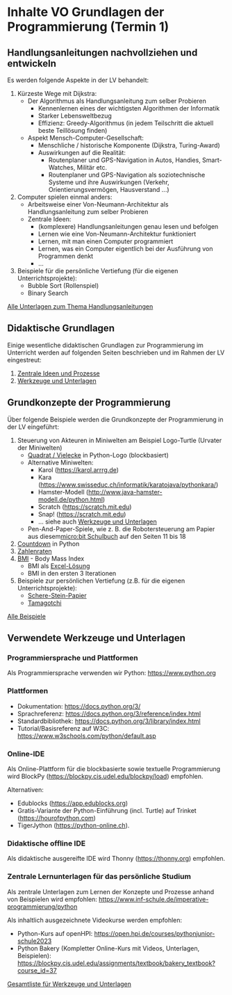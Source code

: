 # Inhalte VO Grundlagen der Programmierung (Termin 1)

## Handlungsanleitungen nachvollziehen und entwickeln
Es werden folgende Aspekte in der LV behandelt:

1. Kürzeste Wege mit Dijkstra:
   - Der Algorithmus als Handlungsanleitung zum selber Probieren
     - Kennenlernen eines der wichtigsten Algorithmen der Informatik
     - Starker Lebensweltbezug
     - Effizienz: Greedy-Algorithmus (in jedem Teilschritt die aktuell beste Teillösung finden)
   - Aspekt Mensch-Computer-Gesellschaft:
     - Menschliche / historische Komponente (Dijkstra, Turing-Award)
     - Auswirkungen auf die Realität: 
       - Routenplaner und GPS-Navigation in Autos, Handies, Smart-Watches, Militär etc. 
       - Routenplaner und GPS-Navigation als soziotechnische Systeme und ihre Auswirkungen (Verkehr, Orientierungsvermögen, Hausverstand ...)
2. Computer spielen einmal anders:
   - Arbeitsweise einer Von-Neumann-Architektur als Handlungsanleitung zum selber Probieren
   - Zentrale Ideen:
     - (komplexere) Handlungsanleitungen genau lesen und befolgen
     - Lernen wie eine Von-Neumann-Architektur funktioniert
     - Lernen, mit man einen Computer programmiert
     - Lernen, was ein Computer eigentlich bei der Ausführung von Programmen denkt
     - ...
3. Beispiele für die persönliche Vertiefung (für die eigenen Unterrichtsprojekte):
   - Bubble Sort (Rollenspiel)
   - Binary Search

[Alle Unterlagen zum Thema Handlungsanleitungen](./Handlungsanleitungen/)
## Didaktische Grundlagen
Einige wesentliche didaktischen Grundlagen zur Programmierung im Unterricht werden auf folgenden Seiten beschrieben und im Rahmen der LV eingestreut:

1. [Zentrale Ideen und Prozesse](../Didaktik/Zentrale-Ideen.md)
2. [Werkzeuge und Unterlagen](../Didaktik/Werkzeuge.md)
## Grundkonzepte der Programmierung

Über folgende Beispiele werden die Grundkonzepte der Programmierung in der LV eingeführt:

1. Steuerung von Akteuren in Miniwelten am Beispiel Logo-Turtle (Urvater der Miniwelten)
   - [Quadrat / Vielecke](./GrundkonzepteProgrammierung/TurtleBeispiele/) in Python-Logo (blockbasiert)
   - Alternative Miniwelten:
     - Karol (https://karol.arrrg.de)
     - Kara (https://www.swisseduc.ch/informatik/karatojava/pythonkara/)
     - Hamster-Modell (http://www.java-hamster-modell.de/python.html)
     - Scratch (https://scratch.mit.edu)
     - Snap! (https://scratch.mit.edu)
     - ... siehe auch [Werkzeuge und Unterlagen](../Didaktik/Werkzeuge.md)
   - Pen-And-Paper-Spiele, wie z. B. die Robotersteuerung am Papier aus diesem[micro:bit Schulbuch](https://microbit.eeducation.at/wiki/Hauptseite) auf den Seiten 11 bis 18
2. [Countdown](./GrundkonzepteProgrammierung/Countdown/) in Python
3. [Zahlenraten](./GrundkonzepteProgrammierung/Zahlenraten/README.md)
4. [BMI](./GrundkonzepteProgrammierung/BMI/README.md) - Body Mass Index
   - BMI als [Excel-Lösung](./GrundkonzepteProgrammierung/BMI/BmiExcelLoesung.xlsx) 
   - BMI in den ersten 3 Iterationen
5. Beispiele zur persönlichen Vertiefung (z.B. für die eigenen Unterrichtsprojekte):
   - [Schere-Stein-Papier](./GrundkonzepteProgrammierung/SchereSteinPapier/README.md)
   - [Tamagotchi](./GrundkonzepteProgrammierung/Tamagotchi/README.md)

[Alle Beispiele](./GrundkonzepteProgrammierung/)
## Verwendete Werkzeuge und Unterlagen
### Programmiersprache und Plattformen

Als Programmiersprache verwenden wir Python: https://www.python.org
### Plattformen
- Dokumentation: https://docs.python.org/3/
- Sprachreferenz: https://docs.python.org/3/reference/index.html
- Standardbibliothek: https://docs.python.org/3/library/index.html
- Tutorial/Basisreferenz auf W3C: https://www.w3schools.com/python/default.asp

### Online-IDE
Als Online-Plattform für die blockbasierte sowie textuelle Programmierung wird BlockPy (https://blockpy.cis.udel.edu/blockpy/load) empfohlen.

Alternativen: 
- Edublocks (https://app.edublocks.org) 
- Gratis-Variante der Python-Einführung (incl. Turtle) auf Trinket (https://hourofpython.com)
- TigerJython (https://python-online.ch).

### Didaktische offline IDE
Als didaktische ausgereifte IDE wird Thonny (https://thonny.org) empfohlen.
### Zentrale Lernunterlagen für das persönliche Studium
Als zentrale Unterlagen zum Lernen der Konzepte und Prozesse anhand von Beispielen wird empfohlen: https://www.inf-schule.de/imperative-programmierung/python

Als inhaltlich ausgezeichnete Videokurse werden empfohlen:
- Python-Kurs auf openHPI: https://open.hpi.de/courses/pythonjunior-schule2023
- Python Bakery (Kompletter Online-Kurs mit Videos, Unterlagen, Beispielen): https://blockpy.cis.udel.edu/assignments/textbook/bakery_textbook?course_id=37


[Gesamtliste für Werkzeuge und Unterlagen](../Didaktik/Werkzeuge.md)